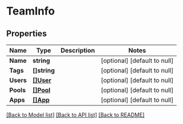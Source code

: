 # TeamInfo

## Properties
Name | Type | Description | Notes
------------ | ------------- | ------------- | -------------
**Name** | **string** |  | [optional] [default to null]
**Tags** | **[]string** |  | [optional] [default to null]
**Users** | [**[]User**](User.md) |  | [optional] [default to null]
**Pools** | [**[]Pool**](Pool.md) |  | [optional] [default to null]
**Apps** | [**[]App**](App.md) |  | [optional] [default to null]

[[Back to Model list]](../README.md#documentation-for-models) [[Back to API list]](../README.md#documentation-for-api-endpoints) [[Back to README]](../README.md)


